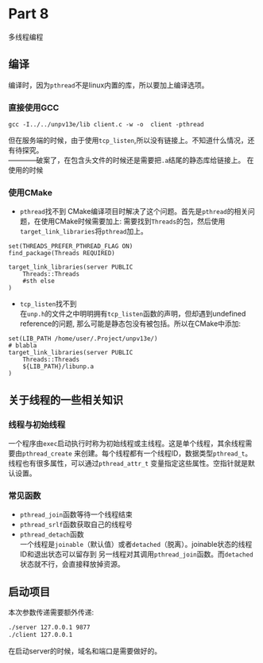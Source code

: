 # Part 8
多线程编程
## 编译
编译时，因为`pthread`不是linux内置的库，所以要加上编译选项。
### 直接使用GCC  
```
gcc -I../../unpv13e/lib client.c -w -o  client -pthread
```
但在服务端的时候，由于使用`tcp_listen`,所以没有链接上。不知道什么情况，还有待探究。  
————破案了，在包含头文件的时候还是需要把`.a`结尾的静态库给链接上。
在使用的时候
### 使用CMake 
- `pthread`找不到
CMake编译项目时解决了这个问题。首先是`pthread`的相关问题，在使用CMake时候需要加上:
需要找到`Threads`的包，然后使用`target_link_libraries`将`pthread`加上。
```
set(THREADS_PREFER_PTHREAD_FLAG ON)
find_package(Threads REQUIRED)

target_link_libraries(server PUBLIC 
    Threads::Threads
    #sth else
)
```
- `tcp_listen`找不到  
在`unp.h`的文件之中明明拥有`tcp_listen`函数的声明，但却遇到undefined reference的问题,
那么可能是静态包没有被包括。所以在CMake中添加:  
```
set(LIB_PATH /home/user/.Project/unpv13e/)
# blabla
target_link_libraries(server PUBLIC 
    Threads::Threads
    ${LIB_PATH}/libunp.a
)
```

## 关于线程的一些相关知识
### 线程与初始线程    
一个程序由`exec`启动执行时称为初始线程或主线程。这是单个线程，其余线程需要由`pthread_create`
来创建。每个线程都有一个线程ID，数据类型`pthread_t`。线程也有很多属性，可以通过`pthread_attr_t`
变量指定这些属性。空指针就是默认设置。  
### 常见函数
- `pthread_join`函数等待一个线程结束
- `pthread_srlf`函数获取自己的线程号
- `pthread_detach`函数  
一个线程是`joinable`（默认值）或者`detached`（脱离）。joinable状态的线程ID和退出状态可以留存到
另一线程对其调用`pthread_join`函数。而`detached`状态就不行，会直接释放掉资源。  

## 启动项目
本次参数传递需要额外传递:
```sh
./server 127.0.0.1 9877
./client 127.0.0.1
```
在启动server的时候，域名和端口是需要做好的。